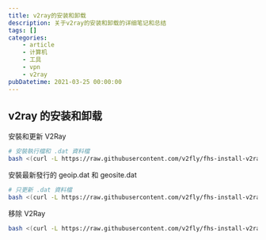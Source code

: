 ```yaml
---
title: v2ray的安装和卸载
description: 关于v2ray的安装和卸载的详细笔记和总结
tags: []
categories:
    - article
    - 计算机
    - 工具
    - vpn
    - v2ray
pubDatetime: 2021-03-25 00:00:00
---
```


## v2ray 的安装和卸载

安裝和更新 V2Ray

```bash
# 安裝執行檔和 .dat 資料檔
bash <(curl -L https://raw.githubusercontent.com/v2fly/fhs-install-v2ray/master/install-release.sh)
```

安裝最新發行的 geoip.dat 和 geosite.dat

```bash
# 只更新 .dat 資料檔
bash <(curl -L https://raw.githubusercontent.com/v2fly/fhs-install-v2ray/master/install-dat-release.sh)
```

移除 V2Ray

```bash
bash <(curl -L https://raw.githubusercontent.com/v2fly/fhs-install-v2ray/master/install-release.sh) --remove
```

